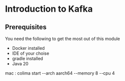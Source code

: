 

# Introduction to Kafka

## Prerequisites
You need the following to get the most out of this module
- Docker installed
- IDE of  your choise
- gradle installed
- Java 20

mac : colima start --arch aarch64 --memory 8 --cpu 4


